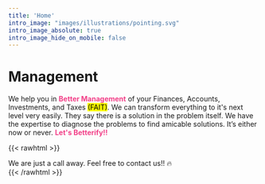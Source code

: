 ```yaml
---
title: 'Home'
intro_image: "images/illustrations/pointing.svg"
intro_image_absolute: true
intro_image_hide_on_mobile: false
---
```


# Management

We help you in <typewritten-text repeat><b>Better Management</b></typewritten-text> of your Finances, Accounts, Investments, and Taxes <mark>(FAIT)</mark>. We can transform everything to it's next level very easily. They say there is a solution in the problem itself. We have the expertise to diagnose the problems to find amicable solutions. It’s either now or never. <typewritten-text repeat><b>Let's Betterify!!</b></typewritten-text>

{{< rawhtml >}}
<div class="alert alert-primary" role="alert">
  We are just a call away. Feel free to contact us!! 🔥
</div>
{{< /rawhtml >}}

<style>
typewritten-text {
  font-weight: bold;
  color: #f24088;  
}
</style>